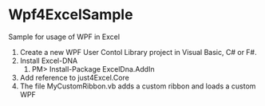 # Wpf4ExcelSample
Sample for usage of WPF in Excel


1. Create a new WPF User Contol Library project in Visual Basic, C# or F#.
1. Install Excel-DNA
   1. PM> Install-Package ExcelDna.AddIn
1. Add reference to just4Excel.Core
4. The file MyCustomRibbon.vb adds a custom ribbon and loads a custom WPF






